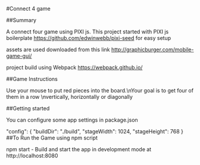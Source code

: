 #Connect 4 game

##Summary

A connect four game using PIXI js. This project started with PIXI js boilerplate https://github.com/edwinwebb/pixi-seed for easy setup

assets are used downloaded from this link http://graphicburger.com/mobile-game-gui/ 

project build using Webpack https://webpack.github.io/

##Game Instructions

Use your mouse to put red pieces into the board.\nYour goal is to get four of them in a row \nvertically, horizontally or diagonally

##Getting started

You can configure some app settings in package.json

"config": {
  "buildDir": "./build",
  "stageWidth": 1024,
  "stageHeight": 768
}
##To Run the Game using npm script

npm start - Build and start the app in development mode at http://localhost:8080